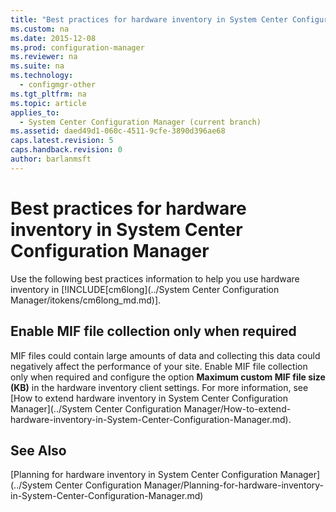 ```yaml
---
title: "Best practices for hardware inventory in System Center Configuration Manager"
ms.custom: na
ms.date: 2015-12-08
ms.prod: configuration-manager
ms.reviewer: na
ms.suite: na
ms.technology: 
  - configmgr-other
ms.tgt_pltfrm: na
ms.topic: article
applies_to: 
  - System Center Configuration Manager (current branch)
ms.assetid: daed49d1-060c-4511-9cfe-3890d396ae68
caps.latest.revision: 5
caps.handback.revision: 0
author: barlanmsft
---
```

# Best practices for hardware inventory in System Center Configuration Manager
Use the following best practices information to help you use hardware inventory in [!INCLUDE[cm6long](../System Center Configuration Manager/itokens/cm6long_md.md)].  
  
## Enable MIF file collection only when required  
 MIF files could contain large amounts of data and collecting this data could negatively affect the performance of your site. Enable MIF file collection only when required and configure the option **Maximum custom MIF file size (KB)** in the hardware inventory client settings. For more information, see [How to extend hardware inventory in System Center Configuration Manager](../System Center Configuration Manager/How-to-extend-hardware-inventory-in-System-Center-Configuration-Manager.md).  
  
## See Also  
 [Planning for hardware inventory in System Center Configuration Manager](../System Center Configuration Manager/Planning-for-hardware-inventory-in-System-Center-Configuration-Manager.md)